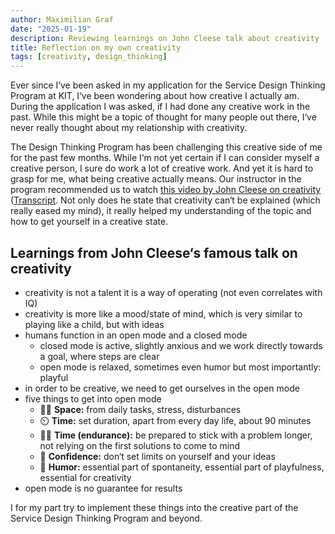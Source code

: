 ```yaml
---
author: Maximilian Graf
date: "2025-01-19"
description: Reviewing learnings on John Cleese talk about creativity
title: Reflection on my own creativity
tags: [creativity, design_thinking]
---
```


Ever since I‘ve been asked in my application for the Service Design Thinking Program at KIT, I‘ve been wondering about how creative I actually am. During the application I was asked, if I had done any creative work in the past. While this might be a topic of thought for many people out there, I‘ve never really thought about my relationship with creativity. 

The Design Thinking Program has been challenging this creative side of me for the past few months. While I‘m not yet certain if I can consider myself a creative person, I sure do work a lot of creative work. And yet it is hard to grasp for me, what being creative actually means. Our instructor in the program recommended us to watch [this video by John Cleese on creativity](https://m.youtube.com/watch?v=Pb5oIIPO62g) ([Transcript](https://jamesclear.com/great-speeches/creativity-in-management-by-john-cleese). Not only does he state that creativity can‘t be explained (which really eased my mind), it really helped my understanding of the topic and how to get yourself in a creative state.

## Learnings from John Cleese‘s famous talk on creativity

- creativity is not a talent it is a way of operating (not even correlates with IQ)
- creativity is more like a mood/state of mind, which is very similar to playing like a child, but with ideas
- humans function in an open mode and a closed mode 
	- closed mode is active, slightly anxious and we work directly towards a goal, where steps are clear
	- open mode is relaxed, sometimes even humor but most importantly: playful
- in order to be creative, we need to get ourselves in the open mode
- five things to get into open mode
	- 🧘🏼 **Space:** from daily tasks, stress, disturbances
	- ⏲️ **Time:** set duration, apart from every day life, about 90 minutes
	- 🏃‍♂️ **Time (endurance):** be prepared to stick with a problem longer, not relying on the first solutions to come to mind
	- 🤩 **Confidence:** don‘t set limits on yourself and your ideas 
	- 🤣 **Humor:** essential part of spontaneity, essential part of playfulness, essential for creativity
- open mode is no guarantee for results

I for my part try to implement these things into the creative part of the Service Design Thinking Program and beyond. 

